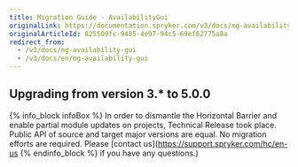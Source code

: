```yaml
---
title: Migration Guide - AvailabilityGui
originalLink: https://documentation.spryker.com/v3/docs/mg-availability-gui
originalArticleId: 825509fc-9485-4e97-94c5-69ef62775a8a
redirect_from:
  - /v3/docs/mg-availability-gui
  - /v3/docs/en/mg-availability-gui
---
```


## Upgrading from version 3.* to 5.0.0

{% info_block infoBox %}
In order to dismantle the Horizontal Barrier and enable partial module updates on projects, Technical Release took place. Public API of source and target major versions are equal. No migration efforts are required. Please [contact us](https://support.spryker.com/hc/en-us
{% endinfo_block %} if you have any questions.)

